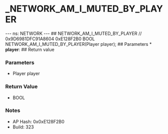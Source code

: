 # _NETWORK_AM_I_MUTED_BY_PLAYER

--- ns: NETWORK --- ## NETWORK_AM_I_MUTED_BY_PLAYER  // 0x9D6981DFC91A8604 0xE128F2B0 BOOL NETWORK_AM_I_MUTED_BY_PLAYER(Player player);   ## Parameters * **player**:  ## Return value

### Parameters
* Player player

### Return Value
* BOOL

### Notes
* AP Hash: 0x0xE128F2B0
* Build: 323

